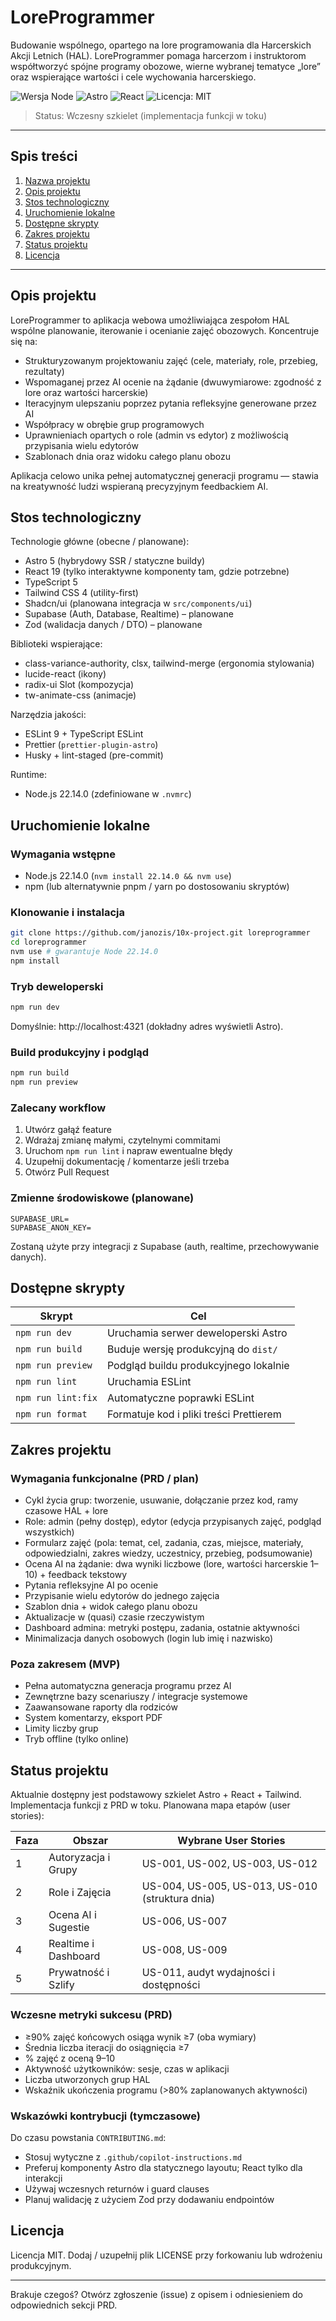 <!-- Wersja polska README. Oryginał angielski znajduje się w pliku README.md -->

# LoreProgrammer

Budowanie wspólnego, opartego na lore programowania dla Harcerskich Akcji Letnich (HAL). LoreProgrammer pomaga harcerzom i instruktorom współtworzyć spójne programy obozowe, wierne wybranej tematyce „lore” oraz wspierające wartości i cele wychowania harcerskiego.

![Wersja Node](https://img.shields.io/badge/node-22.14.0-43853d?logo=node.js) ![Astro](https://img.shields.io/badge/Astro-5.x-ff5d01?logo=astro) ![React](https://img.shields.io/badge/React-19-61dafb?logo=react) ![Licencja: MIT](https://img.shields.io/badge/License-MIT-green.svg)

> Status: Wczesny szkielet (implementacja funkcji w toku)

---

## Spis treści
1. [Nazwa projektu](#loreprogrammer)
2. [Opis projektu](#opis-projektu)
3. [Stos technologiczny](#stos-technologiczny)
4. [Uruchomienie lokalne](#uruchomienie-lokalne)
5. [Dostępne skrypty](#dostępne-skrypty)
6. [Zakres projektu](#zakres-projektu)
7. [Status projektu](#status-projektu)
8. [Licencja](#licencja)

---

## Opis projektu
LoreProgrammer to aplikacja webowa umożliwiająca zespołom HAL wspólne planowanie, iterowanie i ocenianie zajęć obozowych. Koncentruje się na:
- Strukturyzowanym projektowaniu zajęć (cele, materiały, role, przebieg, rezultaty)
- Wspomaganej przez AI ocenie na żądanie (dwuwymiarowe: zgodność z lore oraz wartości harcerskie)
- Iteracyjnym ulepszaniu poprzez pytania refleksyjne generowane przez AI
- Współpracy w obrębie grup programowych
- Uprawnieniach opartych o role (admin vs edytor) z możliwością przypisania wielu edytorów
- Szablonach dnia oraz widoku całego planu obozu

Aplikacja celowo unika pełnej automatycznej generacji programu — stawia na kreatywność ludzi wspieraną precyzyjnym feedbackiem AI.

## Stos technologiczny
Technologie główne (obecne / planowane):
- Astro 5 (hybrydowy SSR / statyczne buildy)
- React 19 (tylko interaktywne komponenty tam, gdzie potrzebne)
- TypeScript 5
- Tailwind CSS 4 (utility-first)
- Shadcn/ui (planowana integracja w `src/components/ui`)
- Supabase (Auth, Database, Realtime) – planowane
- Zod (walidacja danych / DTO) – planowane

Biblioteki wspierające:
- class-variance-authority, clsx, tailwind-merge (ergonomia stylowania)
- lucide-react (ikony)
- radix-ui Slot (kompozycja)
- tw-animate-css (animacje)

Narzędzia jakości:
- ESLint 9 + TypeScript ESLint
- Prettier (`prettier-plugin-astro`)
- Husky + lint-staged (pre-commit)

Runtime:
- Node.js 22.14.0 (zdefiniowane w `.nvmrc`)

## Uruchomienie lokalne

### Wymagania wstępne
- Node.js 22.14.0 (`nvm install 22.14.0 && nvm use`)
- npm (lub alternatywnie pnpm / yarn po dostosowaniu skryptów)

### Klonowanie i instalacja
```bash
git clone https://github.com/janozis/10x-project.git loreprogrammer
cd loreprogrammer
nvm use # gwarantuje Node 22.14.0
npm install
```

### Tryb deweloperski
```bash
npm run dev
```
Domyślnie: http://localhost:4321 (dokładny adres wyświetli Astro).

### Build produkcyjny i podgląd
```bash
npm run build
npm run preview
```

### Zalecany workflow
1. Utwórz gałąź feature
2. Wdrażaj zmianę małymi, czytelnymi commitami
3. Uruchom `npm run lint` i napraw ewentualne błędy
4. Uzupełnij dokumentację / komentarze jeśli trzeba
5. Otwórz Pull Request

### Zmienne środowiskowe (planowane)
```
SUPABASE_URL=
SUPABASE_ANON_KEY=
```
Zostaną użyte przy integracji z Supabase (auth, realtime, przechowywanie danych).

## Dostępne skrypty
| Skrypt | Cel |
| ------ | --- |
| `npm run dev` | Uruchamia serwer deweloperski Astro |
| `npm run build` | Buduje wersję produkcyjną do `dist/` |
| `npm run preview` | Podgląd buildu produkcyjnego lokalnie |
| `npm run lint` | Uruchamia ESLint |
| `npm run lint:fix` | Automatyczne poprawki ESLint |
| `npm run format` | Formatuje kod i pliki treści Prettierem |

## Zakres projektu

### Wymagania funkcjonalne (PRD / plan)
- Cykl życia grup: tworzenie, usuwanie, dołączanie przez kod, ramy czasowe HAL + lore
- Role: admin (pełny dostęp), edytor (edycja przypisanych zajęć, podgląd wszystkich)
- Formularz zajęć (pola: temat, cel, zadania, czas, miejsce, materiały, odpowiedzialni, zakres wiedzy, uczestnicy, przebieg, podsumowanie)
- Ocena AI na żądanie: dwa wyniki liczbowe (lore, wartości harcerskie 1–10) + feedback tekstowy
- Pytania refleksyjne AI po ocenie
- Przypisanie wielu edytorów do jednego zajęcia
- Szablon dnia + widok całego planu obozu
- Aktualizacje w (quasi) czasie rzeczywistym
- Dashboard admina: metryki postępu, zadania, ostatnie aktywności
- Minimalizacja danych osobowych (login lub imię i nazwisko)

### Poza zakresem (MVP)
- Pełna automatyczna generacja programu przez AI
- Zewnętrzne bazy scenariuszy / integracje systemowe
- Zaawansowane raporty dla rodziców
- System komentarzy, eksport PDF
- Limity liczby grup
- Tryb offline (tylko online)

## Status projektu
Aktualnie dostępny jest podstawowy szkielet Astro + React + Tailwind. Implementacja funkcji z PRD w toku. Planowana mapa etapów (user stories):

| Faza | Obszar | Wybrane User Stories |
| ---- | ------ | -------------------- |
| 1 | Autoryzacja i Grupy | US-001, US-002, US-003, US-012 |
| 2 | Role i Zajęcia | US-004, US-005, US-013, US-010 (struktura dnia) |
| 3 | Ocena AI i Sugestie | US-006, US-007 |
| 4 | Realtime i Dashboard | US-008, US-009 |
| 5 | Prywatność i Szlify | US-011, audyt wydajności i dostępności |

### Wczesne metryki sukcesu (PRD)
- ≥90% zajęć końcowych osiąga wynik ≥7 (oba wymiary)
- Średnia liczba iteracji do osiągnięcia ≥7
- % zajęć z oceną 9–10
- Aktywność użytkowników: sesje, czas w aplikacji
- Liczba utworzonych grup HAL
- Wskaźnik ukończenia programu (>80% zaplanowanych aktywności)

### Wskazówki kontrybucji (tymczasowe)
Do czasu powstania `CONTRIBUTING.md`:
- Stosuj wytyczne z `.github/copilot-instructions.md`
- Preferuj komponenty Astro dla statycznego layoutu; React tylko dla interakcji
- Używaj wczesnych returnów i guard clauses
- Planuj walidację z użyciem Zod przy dodawaniu endpointów

## Licencja
Licencja MIT. Dodaj / uzupełnij plik LICENSE przy forkowaniu lub wdrożeniu produkcyjnym.

---

Brakuje czegoś? Otwórz zgłoszenie (issue) z opisem i odniesieniem do odpowiednich sekcji PRD.
